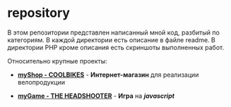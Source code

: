 # repository
В этом репозитории представлен написанный мной код, разбитый по категориям. 
В каждой директории есть описание в файле readme. 
В директории PHP кроме описания есть скриншоты выполненных работ.

Относительно крупные проекты:
* **[myShop - COOLBIKES](https://github.com/segakuz/repository/tree/master/PHP/myshop)** - 
**Интернет-магазин** для реализации велопродукции


* **[myGame - THE HEADSHOOTER](https://github.com/segakuz/repository/tree/master/JS/myGame%20-%20THE%20HEADSHOOTER)** - 
**Игра** на ***javascript***

